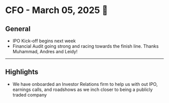 # **CFO - March 05, 2025**  🚀

## **General**  
- IPO Kick-off begins next week 
- Financial Audit going strong and racing towards the finish line. Thanks Muhammad, Andres and Leidy!

---

## **Highlights**  
- We have onboarded an Investor Relations firm to help us with out IPO, earnings calls, and roadshows as we inch closer to being a publicly traded company
